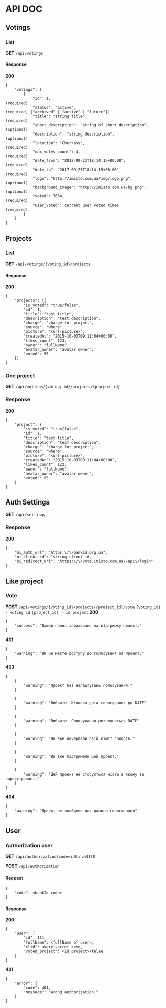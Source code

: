 # API DOC

## Votings

### List

__GET__ `/api/votings`


#### Response

__200__

    {
        "votings": [
            {
                "id": 1,                                            (required)
                "status": "active",                                 (required, {"archived" | "active" | "future"})            
                "title": "string title",                            (required)
                "short_description": "string of short description", (optional)
                "description": "string description",                (optional)
                "location": "Cherkasy",                             (required)    
                "max_votes_count": 4,                               (required)
                "date_from": "2017-09-23T18:14:15+00:00",           (required)
                "date_to": "2017-09-25T18:14:15+00:00",             (required)
                "logo": "http://imisto.com.ua/img/logo.png",        (optional)
                "background_image": "http://imisto.com.ua/bg.png",  (optional)
                "voted": 7654,                                      (required)
                "user_voted": current user voted times              (required)
            }
        ]
    }


## Projects

### List

__GET__ `/api/votings/{voting_id}/projects`

#### Response

__200__

    {
        "projects": [{
            "is_voted": "true/false",
            "id": 1,
            "title": "test title",
            "description": "test description",
            "charge": "charge for project",            
            "source": "where",
            "picture": "<url-picture>",
            "createdAt": "2015-10-03T09:11:04+00:00",
            "likes_count": 123,
            "owner": "fullName",
            "avatar_owner": "avatar owner",
            "voted": 95
        }]
    }

### One project

__GET__ `/api/votings/{voting_id}/projects/{project_id}`

### Response

__200__

    {
        "project": {
            "is_voted": "true/false",
            "id": 1,
            "title": "test title",
            "description": "test description",
            "charge": "charge for project",            
            "source": "where",
            "picture": "<url-picture>",
            "createdAt": "2015-10-03T09:11:04+00:00",
            "likes_count": 123,
            "owner": "fullName",
            "avatar_owner": "avatar owner",    
            "voted": 95   
        }
    }

## Auth Settings 

__GET__ `/api/settings`    

### Response

__200__

    {
        "bi_auth_url": "https:\/\/bankid.org.ua",
        "bi_client_id": "string client id,
        "bi_redirect_uri": "https:\/\/vote.imisto.com.ua\/api\/login"
    }

## Like project

### Vote

__POST__ `/api/votings/{voting_id}/projects/{project_id}/vote`
          `{voting_id}  - voting id`
          `{project_id} - id project`
__200__

    {
        "success": "Ваший голос зараховано на підтримку проект."
    }
    
__401__

    {
        "warning": "Ви не маєте доступу до голосуваня за проект."
    }

__403__

    {
        {
            "warning": "Проект без налаштувань голосування."
        }

        {
            "warning": "Вибачте. Кінцева дата голосування до DATE"
        }

        {
            "warning": "Вибачте. Голосування розпочнеться DATE"
        }

        {
            "warning": "Ви вже вичерпали свій ліміт голосів."
        }

        {
            "warning": "Ви вже підтримали цей проект."
        }
        
        {
            "warning": "Цей проект не стосується міста в якому ви зареєстровані."
        }
    }

__404__

    {
        "warning": "Проект не знайдено для даного голосування"
    }

## User

### Authorization user

__GET__ `/api/authorization?code=idSlnv44178`

__POST__ `/api/authorization`

#### Request

    {
        "code": <bankId code>
    }

#### Response

__200__

    {
        "user": {
            "id": 111
            "fullName": <fullName of user>,
            "clid": <very secret key>,
            "voted_project": <id project>/false
        }
    }

__401__

    {
        "error": {
            "code": 401,
            "message": "Wrong authorization."
        }
    }
